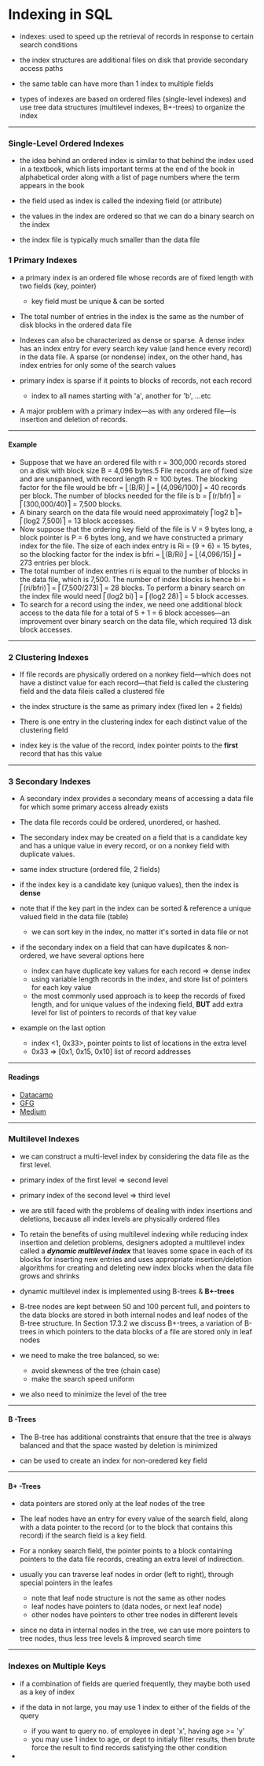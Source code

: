 # Indexing in SQL

- indexes: used to speed up the retrieval of records in response to certain search conditions

- the index structures are additional files on disk that provide secondary access paths

- the same table can have more than 1 index to multiple fields

- types of indexes are based on ordered files (single-level indexes) and use tree data structures (multilevel indexes, B+-trees) to organize the index

---

### Single-Level Ordered Indexes

- the idea behind an ordered index is similar to that behind the index used in a textbook, which lists important terms at the end of the book in alphabetical order along with a list of page numbers where the term appears in the book

- the field used as index is called the indexing field (or attribute)

- the values in the index are ordered so that we can do a binary search on the index

- the index file is typically much smaller than the data file

### 1 Primary Indexes

- a primary index is an ordered file whose records are of fixed length with two fields (key, pointer)

  - key field must be unique & can be sorted

- The total number of entries in the index is the same as the number of disk blocks in the ordered data file

- Indexes can also be characterized as dense or sparse. A dense index has an index entry for every search key value (and hence every record) in the data file. A sparse (or nondense) index, on the other hand, has index entries for only some of the search values

- primary index is sparse if it points to blocks of records, not each record

  - index to all names starting with 'a', another for 'b', ...etc

- A major problem with a primary index—as with any ordered file—is insertion and deletion of records.

---

#### Example

- Suppose that we have an ordered file with r = 300,000 records stored on a disk with block size B = 4,096 bytes.5 File records are of fixed size and are unspanned, with record length R = 100 bytes. The blocking factor for the file would be bfr = ⎣(B/R)⎦ = ⎣(4,096/100)⎦ = 40 records per block. The number of blocks needed for the file is b = ⎡(r/bfr)⎤ = ⎡(300,000/40)⎤ = 7,500 blocks.
- A binary search on the data file would need approximately ⎡log2 b⎤= ⎡(log2 7,500)⎤ = 13 block accesses.
- Now suppose that the ordering key field of the file is V = 9 bytes long, a block pointer is P = 6 bytes long, and we have constructed a primary index for the file. The size of each index entry is Ri = (9 + 6) = 15 bytes, so the blocking factor for the index is bfri = ⎣(B/Ri)⎦ = ⎣(4,096/15)⎦ = 273 entries per block.
- The total number of index entries ri is equal to the number of blocks in the data file, which is 7,500. The number of index blocks is hence bi = ⎡(ri/bfri)⎤ = ⎡(7,500/273)⎤ = 28 blocks. To perform a binary search on the index file would need ⎡(log2 bi)⎤ = ⎡(log2 28)⎤ = 5 block accesses.
- To search for a record using the index, we need one additional block access to the data file for a total of 5 + 1 = 6 block accesses—an improvement over binary search on the data file, which required 13 disk block accesses.

---

### 2 Clustering Indexes

- If file records are physically ordered on a nonkey field—which does not have a distinct value for each record—that field is called the clustering field and the data fileis called a clustered file

- the index structure is the same as primary index (fixed len + 2 fields)

- There is one entry in the clustering index for each distinct value of the
  clustering field

- index key is the value of the record, index pointer points to the **first** record that has this value

---

### 3 Secondary Indexes

- A secondary index provides a secondary means of accessing a data file for which some primary access already exists

- The data file records could be ordered, unordered, or hashed.

- The secondary index may be created on a field that is a candidate
  key and has a unique value in every record, or on a nonkey field with duplicate values.

- same index structure (ordered file, 2 fields)

- if the index key is a candidate key (unique values), then the index is **dense**

- note that if the key part in the index can be sorted & reference a unique valued field in the data file (table)

  - we can sort key in the index, no matter it's sorted in data file or not

- if the secondary index on a field that can have dupilcates & non-ordered, we have several options here

  - index can have duplicate key values for each record => dense index
  - using variable length records in the index, and store list of pointers for each key value
  - the most commonly used approach is to keep the records of fixed length, and for unique values of the indexing field, **BUT** add extra level for list of pointers to records of that key value

- example on the last option
  - index <1, 0x33>, pointer points to list of locations in the extra level
  - 0x33 => [0x1, 0x15, 0x10] list of record addresses

---

#### Readings

- [Datacamp](https://www.datacamp.com/tutorial/introduction-indexing-sql)
- [GFG](https://www.geeksforgeeks.org/indexing-in-databases-set-1/)
- [Medium](https://user3141592.medium.com/single-vs-composite-indexes-in-relational-databases-58d0eb045cbe)

---

### Multilevel Indexes

- we can construct a multi-level index by considering the data file as the first level.
- primary index of the first level => second level
- primary index of the second level => third level

- we are still faced with the problems of dealing with index insertions and deletions, because all index levels are physically ordered files

- To retain the benefits of using multilevel indexing while reducing index insertion and deletion problems, designers adopted a multilevel index called a **_dynamic multilevel index_** that leaves some space in each of its blocks for inserting new entries and uses appropriate insertion/deletion algorithms for creating and deleting new index blocks when the data file grows and shrinks

- dynamic multilevel index is implemented using B-trees & **B+-trees**

- B-tree nodes are kept between 50 and 100 percent full, and pointers to the data blocks are stored in both internal nodes and leaf nodes of the B-tree structure. In Section 17.3.2 we discuss B+-trees, a variation of B-trees in which pointers to the data blocks of a file are stored only in leaf nodes

- we need to make the tree balanced, so we:

  - avoid skewness of the tree (chain case)
  - make the search speed uniform

- we also need to minimize the level of the tree

---

#### B -Trees

- The B-tree has additional constraints that ensure that the tree is always
  balanced and that the space wasted by deletion is minimized

- can be used to create an index for non-oredered key field

---

#### B+ -Trees

- data pointers are stored only at the leaf nodes of the tree

- The leaf nodes have an entry for every value of the search field, along with a data pointer to the record (or to the block that contains this record)
  if the search field is a key field.

- For a nonkey search field, the pointer points to a block containing pointers to the data file records, creating an extra level of indirection.

- usually you can traverse leaf nodes in order (left to right), through special pointers in the leafes
  - note that leaf node structure is not the same as other nodes
  - leaf nodes have pointers to (data nodes, or next leaf node)
  - other nodes have pointers to other tree nodes in different levels

- since no data in internal nodes in the tree, we can use more pointers to tree nodes, thus less tree levels & improved search time

---

### Indexes on Multiple Keys

- if a combination of fields are queried frequently, they maybe both used as a key of index

- if the data in not large, you may use 1 index to either of the fields of the query
  - if you want to query no. of employee in dept 'x', having age >= 'y'
  - you may use 1 index to age, or dept to initialy filter results, then brute force the result to find records satisfying the other condition

- 
